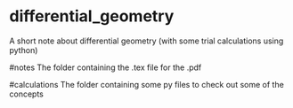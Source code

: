 # differential_geometry
A short note about differential geometry (with some trial calculations using python)

#notes
The folder containing the .tex file for the .pdf

#calculations
The folder containing some py files to check out some of the concepts
